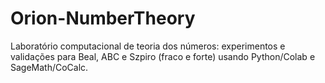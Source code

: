 # Orion-NumberTheory
Laboratório computacional de teoria dos números: experimentos e validações para Beal, ABC e Szpiro (fraco e forte) usando Python/Colab e SageMath/CoCalc.
